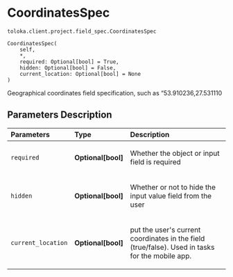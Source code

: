 # CoordinatesSpec
`toloka.client.project.field_spec.CoordinatesSpec`

```
CoordinatesSpec(
    self,
    *,
    required: Optional[bool] = True,
    hidden: Optional[bool] = False,
    current_location: Optional[bool] = None
)
```

Geographical coordinates field specification, such as “53.910236,27.531110

## Parameters Description

| Parameters | Type | Description |
| :----------| :----| :-----------|
`required`|**Optional\[bool\]**|<p>Whether the object or input field is required</p>
`hidden`|**Optional\[bool\]**|<p>Whether or not to hide the input value field from the user</p>
`current_location`|**Optional\[bool\]**|<p>put the user&#x27;s current coordinates in the field (true/false). Used in tasks for the mobile app.</p>

